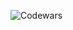 ![Codewars](https://github.r2v.ch/codewars?user=Adaxer&stroke=%23BB432C&theme=light&hide_clan=true)
